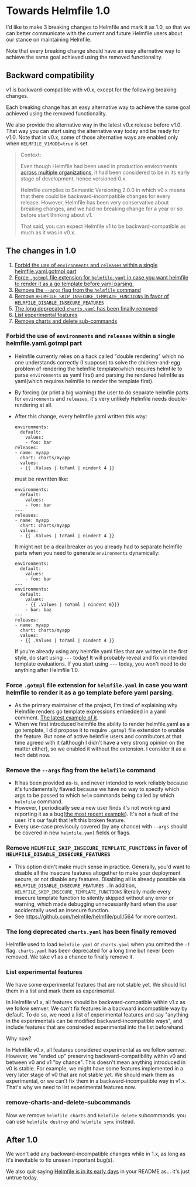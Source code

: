 # Towards Helmfile 1.0

I'd like to make 3 breaking changes to Helmfile and mark it as 1.0, so that we can better communicate with the current and future Helmfile users about our stance on maintaining Helmfile.

Note that every breaking change should have an easy alternative way to achieve the same goal achieved using the removed functionality.

## Backward compatibility

v1 is backward-compatible with v0.x, except for the following breaking changes.

Each breaking change has an easy alternative way to achieve the same goal achieved using the removed functionality.

We also provide the alternative way in the latest v0.x release before v1.0. That way you can start using the alternative way today and be ready for v1.0. Note that in v0.x, some of those alternative ways are enabled only when `HELMFILE_V1MODE=true` is set.

> Context:
>
> Even though Helmfile had been used in production environments [across multiple organizations](USERS.md), it had been considered to be in its early stage of development, hence versioned 0.x.
>
> Helmfile complies to Semantic Versioning 2.0.0 in which v0.x means that there could be backward-incompatible changes for every release. However, Helmfile has been very conservative about breaking changes, and we had no breaking change for a year or so before start thinking about v1.
>
> That said, you can expect Helmfile v1 to be backward-compatible as much as it was in v0.x.

## The changes in 1.0

1. [Forbid the use of `environments` and `releases` within a single helmfile.yaml.gotmpl part](#forbid-the-use-of-environments-and-releases-within-a-single-helmfileyamlgotmpl-part)
2. [Force `.gotmpl` file extension for `helmfile.yaml` in case you want helmfile to render it as a go template before yaml parsing.](#force-gotmpl-file-extension-for-helmfileyaml-in-case-you-want-helmfile-to-render-it-as-a-go-template-before-yaml-parsing)
3. [Remove the `--args` flag from the `helmfile` command](#remove-the---args-flag-from-the-helmfile-command)
4. [Remove `HELMFILE_SKIP_INSECURE_TEMPLATE_FUNCTIONS` in favor of `HELMFILE_DISABLE_INSECURE_FEATURES`](#remove-helmfile_skip_insecure_template_functions-in-favor-of-helmfile_disable_insecure_features)
5. [The long deprecated `charts.yaml` has been finally removed](#the-long-deprecated-chartsyaml-has-been-finally-removed)
6. [List experimental features](#list-experimental-features)
7. [Remove charts and delete sub-commands](#remove-charts-and-delete-subcommands)

### Forbid the use of `environments` and `releases` within a single helmfile.yaml.gotmpl part

  - Helmfile currently relies on a hack called "double rendering" which no one understands correctly (I suppose) to solve the chicken-and-egg problem of rendering the helmfile template(which requires helmfile to parse `environments` as yaml first) and parsing the rendered helmfile as yaml(which requires helmfile to render the template first).
  - By forcing (or print a big warning) the user to do separate helmfile parts for `environments` and `releases`, it's very unlikely Helmfile needs double-rendering at all.
  - After this change, every helmfile.yaml written this way:

        environments:
          default:
            values:
            - foo: bar
        releases:
        - name: myapp
          chart: charts/myapp
          values:
          - {{ .Values | toYaml | nindent 4 }}

    must be rewritten like:

        environments:
          default:
            values:
            - foo: bar
        ---
        releases:
        - name: myapp
          chart: charts/myapp
          values:
          - {{ .Values | toYaml | nindent 4 }}

    It might not be a deal breaker as you already had to separate helmfile parts when you need to generate `environments` dynamically:

        environments:
          default:
            values:
            - foo: bar
        ---
        environments:
          default:
            values:
            - {{ .Values | toYaml | nindent 6}}}
            - bar: baz
        ---
        releases:
        - name: myapp
          chart: charts/myapp
          values:
          - {{ .Values | toYaml | nindent 4 }}

    If you're already using any helmfile.yaml files that are written in the first style, do start using `---` today! It will probably reveal and fix unintended template evaluations. If you start using `---` today, you won't need to do anything after Helmfile 1.0.

### Force `.gotmpl` file extension for `helmfile.yaml` in case you want helmfile to render it as a go template before yaml parsing.

  - As the primary maintainer of the project, I'm tired of explaining why Helmfile renders go template expressions embedded in a yaml comment. [The latest example of it](https://github.com/helmfile/helmfile/issues/127).
  - When we first introduced helmfile the ability to render helmfile.yaml as a go template, I did propose it to require `.gotmpl` file extension to enable the feature. But none of active helmfile users and contributors at that time agreed with it (although I didn't have a very strong opinion on the matter either), so we enabled it without the extension. I consider it as a tech debt now.

### Remove the `--args` flag from the `helmfile` command

  - It has been provided as-is, and never intended to work reliably because it's fundamentally flawed because we have no way to specify which args to be passed to which `helm` commands being called by which `helmfile` command.
  - However, I periodically see a new user finds it's not working and reporting it as a bug([the most recent example](https://github.com/roboll/helmfile/issues/2034#issuecomment-1147059088)). It's not a fault of the user. It's our fault that left this broken feature.
  - Every use-case previsouly covered (by any chance) with `--args` should be covered in new `helmfile.yaml` fields or flags.

### Remove `HELMFILE_SKIP_INSECURE_TEMPLATE_FUNCTIONS` in favor of `HELMFILE_DISABLE_INSECURE_FEATURES`

  - This option didn't make much sense in practice. Generally, you'd want to disable all the insecure features altogether to make your deployment secure, or not disable any features. Disabling all is already possible via `HELMFILE_DISABLE_INSECURE_FEATURES `. In addition, `HELMFILE_SKIP_INSECURE_TEMPLATE_FUNCTIONS` literally made every insecure template function to silently skipped without any error or warning, which made debugging unnecessarily hard when the user accidentally used an insecure function.
  - See https://github.com/helmfile/helmfile/pull/564 for more context.

### The long deprecated `charts.yaml` has been finally removed

Helmfile used to load `helmfile.yaml` or `charts.yaml` when you omitted the `-f` flag. `charts.yaml` has been deprecated for a long time but never been removed. We take v1 as a chance to finally remove it.

### List experimental features

We have some experimental features that are not stable yet. We should list them in a list and mark them as experimental.

In Helmfile v1.x, all features should be backward-compatible within v1.x as we follow semver. We can't fix features in a backward incompatible way by default. To do so, we need a list of experimental features and say "anything in the experimentals can be modified backward-incompatible ways", and include features that are consireded experimental into the list beforehand.

Why now?

In Helmfile v0.x, all features considered experimental as we follow semver. However, we "ended up" preserving backward-compatibility within v0 and between v0 and v1 "by chance". This doesn't mean anything
introduced in v0 is stable. For example, we might have some features implemented in a very later stage of v0 that are not stable yet. We should mark them as experimental, or we can't fix them in a backward-incompatible way in v1.x. That's why we need to list experimental features now.

### remove-charts-and-delete-subcommands
Now we remove `helmfile charts` and `helmfile delete` subcommands. you can use `helmfile destroy` and `helmfile sync` instead.

## After 1.0

We won't add any backward-incompatible changes while in 1.x, as long as it's inevitable to fix unseen important bug(s).

We also quit saying [Helmfile is in its early days](https://github.com/helmfile/helmfile#status) in your README as... it's just untrue today.
